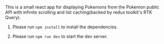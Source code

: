 This is a small react app for displaying Pokemons from the Pokemon public API with infinite scrolling and list caching(backed by redux toolkit's RTK Query).

1. Please run `npm install` to install the dependencies.

2. Please run `npm run dev` to start the dev server.